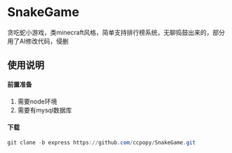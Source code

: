 # SnakeGame
贪吃蛇小游戏，类minecraft风格，简单支持排行榜系统，无聊捣鼓出来的，部分用了AI修改代码，侵删

## 使用说明
#### 前置准备
1. 需要node环境
2. 需要有mysql数据库
#### 下载
```powershell
git clone -b express https://github.com/ccpopy/SnakeGame.git
```
